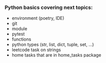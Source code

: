 ### Python basics covering next topics:
- environment (poetry, IDE)
- git
- module
- pytest
- functions
- python types (str, list, dict, tuple, set, ...)
- leetcode task on strings
- home tasks that are in home_tasks package